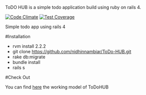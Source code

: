 ToDO HUB is a simple todo application build using ruby on rails 4.

[![Code Climate](https://codeclimate.com/github/nidhinnambiar/ToDo-HUB/badges/gpa.svg)](https://codeclimate.com/github/nidhinnambiar/ToDo-HUB)
[![Test Coverage](https://codeclimate.com/github/nidhinnambiar/ToDo-HUB/badges/coverage.svg)](https://codeclimate.com/github/nidhinnambiar/ToDo-HUB/coverage)

Simple todo app using rails 4

#Installation

* rvm install 2.2.2
* git clone https://github.com/nidhinnambiar/ToDo-HUB.git
* rake db:migrate
* bundle install
* rails s

#Check Out

You can find [here](https://todohub.herokuapp.com) the working model of ToDoHUB
